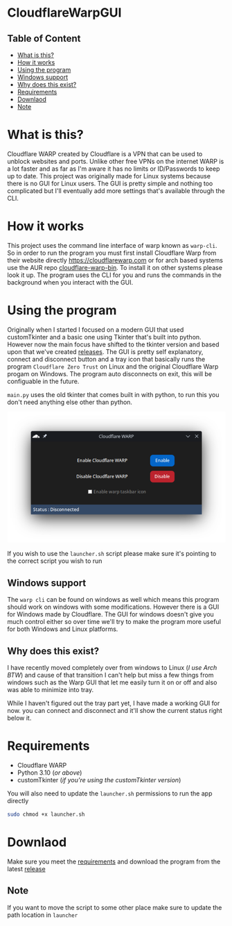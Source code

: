 # CloudflareWarpGUI

## Table of Content
- [What is this?](#what-is-this)
- [How it works](#how-it-works)
- [Using the program](#using-the-program)
- [Windows support](#windows-support)
- [Why does this exist?](#why-does-this-exist)
- [Requirements](#requirements)
- [Downlaod](#downlaod)
- [Note](#note)


# What is this?
Cloudflare WARP created by Cloudflare is a VPN that can be used to unblock websites and ports. Unlike other free VPNs on the internet WARP is a lot faster and as far as I'm aware it has no limits or ID/Passwords to keep up to date. This project was originally made for Linux systems because there is no GUI for Linux users. The GUI is pretty simple and nothing too complicated but I'll eventually add more settings that's available through the CLI.

# How it works
This project uses the command line interface of warp known as `warp-cli`. So in order to run the program you must first install Cloudflare Warp from their website directly https://cloudflarewarp.com or for arch based systems use the AUR repo [cloudflare-warp-bin](https://aur.archlinux.org/packages/cloudflare-warp-bin). To install it on other systems please look it up. The program uses the CLI for you and runs the commands in the background when you interact with the GUI.

# Using the program
Originally when I started I focused on a modern GUI that used customTkinter and a basic one using Tkinter that's built into python. However now the main focus have shifted to the tkinter version and based upon that we've created [releases](https://github.com/DNAMcKnight/CloudflareWarpGUI/releases). The GUI is pretty self explanatory, connect and disconnect button and a tray icon that basically runs the program `Cloudflare Zero Trust` on Linux and the original Cloudflare Warp progam on Windows. The program auto disconnects on exit, this will be configuable in the future.

`main.py` uses the old tkinter that comes built in with python, to run this you don't need anything else other than python.

![preview of main.py using builtin Tkinter](https://raw.githubusercontent.com/DNAMcKnight/CloudflareWarpGUI/main/assets/tkinter.png "main.py")

If you wish to use the `launcher.sh` script please make sure it's pointing to the correct script you wish to run

## Windows support
The `warp cli` can be found on windows as well which means this program should work on windows with some modifications. However there is a GUI for Windows made by Cloudflare. The GUI for windows doesn't give you much control either so over time we'll try to make the program more useful for both Windows and Linux platforms.

## Why does this exist?

I have recently moved completely over from windows to Linux (*I use Arch BTW*) and cause of that transition I can't help but miss a few things from windows such as the Warp GUI that let me easily turn it on or off and also was able to minimize into tray.

While I haven't figured out the tray part yet, I have made a working GUI for now. you can connect and disconnect and it'll show the current status right below it.

# Requirements
- Cloudflare WARP
- Python 3.10 (*or above*)
- customTkinter (*if you're using the customTkinter version*)

You will also need to update the `launcher.sh` permissions to run the app directly
```sh
sudo chmod +x launcher.sh
```
# Downlaod
Make sure you meet the [requirements](#requirements) and download the program from the latest [release](https://github.com/DNAMcKnight/CloudflareWarpGUI/releases)

## Note
If you want to move the script to some other place make sure to update the path location in `launcher`
